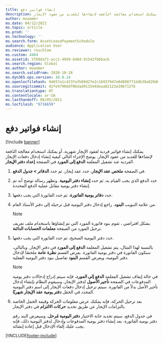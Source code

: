 ```yaml
---
title: إنشاء فواتير دفع
description: يشرح هذا الموضوع كيفية إنشاء فواتير عقود الإيجار الشهرية‬. يمكنك إنشاء فواتير فردية لعقود الإيجار، أو يمكنك استخدام معالجة الدُفعة لإنشاءها للعديد من عقود الإيجار.
author: moaamer
ms.date: 04/12/2021
ms.topic: article
ms.prod: ''
ms.technology: ''
ms.search.form: AssetLeasePaymentSchedule
audience: Application User
ms.reviewer: roschlom
ms.custom: 4464
ms.assetid: 5f89daf1-acc2-4959-b48d-91542fb6bacb
ms.search.region: Global
ms.author: moaamer
ms.search.validFrom: 2020-10-28
ms.dyn365.ops.version: 10.0.14
ms.openlocfilehash: 94657a1c423fafb89d2fe2c16937947e0d898771ddb30a029d0938cc17aaf7d8
ms.sourcegitcommit: 42fe9790ddf0bdad911544deaa82123a396712fb
ms.translationtype: HT
ms.contentlocale: ar-SA
ms.lasthandoff: 08/05/2021
ms.locfileid: "6716659"
---
```

# <a name="create-payment-invoices"></a>إنشاء فواتير دفع

[!include [banner](../includes/banner.md)]

يمكنك إنشاء فواتير فردية لعقود الإيجار شهرية، أو يمكنك استخدام معالجة الدُفعة لإنشاءها للعديد من عقود الإيجار. يوضح الإجراء التالي كيفية إنشاء إدخال دفعات الإيجار الفردية عند تشغيل المعلمة **الدفع إلى المورد** في الصفحة **إعداد دفتر الإيجار**.

1. في الصفحة **ملخص عقد الإيجار**، حدد عقد إيجار، ثم حدد **الدفاتر \> جدول الدفع**.
2. حدد الدفع الذي يجب القيام به، ثم حدد **إنشاء دفتر اليومية**. وتظهر رسالة توضح أنه تم إنشاء دفتر يومية مقابل عملية الدفع المحددة.
3. حدد **دفاتر يومية الفاتورة**، ثم حدد الفاتورة التي يجب دفعها.
4. من علامة التبويب **البنود**، راجع إدخال دفتر اليومية قبل ترحيله إلى دفتر الأستاذ العام.

    > [!NOTE]
    > بشكل افتراضي ، تقوم بنود فاتورة المورد التي تم إنشاؤها باستخدام ملف تعريف ترحيل المورد من الصفحة **معلمات الحسابات الدائنة**.

5. حدد دفتر اليومية الصحيح، ثم حدد الفاتورة التي يجب دفعها.

    بالنسبة لهذا المثال، يتم تشغيل المعلمة **الدفع إلى المورد** في دفتر الإيجار. وبالتالي، ستكون الفاتورة في دفتر يومية الفاتورة. يعرض القسم **نظرة عامة** ملخصًا لإدخال دفتر اليومية، ويعرض القسم **البنود** تفاصيل بنود دفتر اليومية الفعلية.

    > [!NOTE]
    > في حالة إيقاف تشغيل المعلمة **الدفع إلى المورد**، فإنه سيتم إدراج إدخالات دفتر يومية المدفوعات في الصفحة **تأجير الأصول** لدفتر الإيجار، وسيقوم النظام بإنشاء إدخال تأجير الأصل بدلاً من الفاتورة. سيتم ترحيل إدخال دفعات الإيجار إلى اسم دفتر اليومية المحدد في الحقل **دفتر يومية عقد الإيجار شهريًا**.

6. بعد ترحيل الحركة، فإنه يمكنك عرض معلومات الحركة وقيمة الحمل الخاصة بالتزامات الإيجار عن طريق تحديد **حركات الالتزام** في دفتر الإيجار.

    في جدول الدفع، سيتم تحديد خانة الاختيار **دفتر اليومية مُرحل**، وسيعرض البند رقم دفتر يومية الفاتورة. بعد إنشاء دفتر يومية المدفوعات وإدخال لدفتر اليومية ذلك، فإنه يجب عليك إلغاء الإدخال قبل إعادة إنشائه.


[!INCLUDE[footer-include](../../includes/footer-banner.md)]
